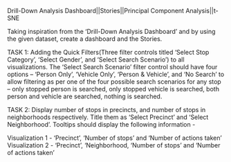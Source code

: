 Drill-Down Analysis Dashboard||Stories||Principal Component Analysis||t-SNE  

Taking inspiration from the ‘Drill-Down Analysis Dashboard’ and by using the given dataset, create a dashboard and the Stories.

TASK 1: Adding the Quick Filters(Three filter controls titled ‘Select Stop Category’, ‘Select Gender’, and ‘Select Search Scenario’) to all visualizations. The ‘Select Search Scenario’ filter control should have four options – ‘Person Only’, ‘Vehicle Only’, ‘Person & Vehicle’, and ‘No Search’ to allow filtering as per one of the four possible search scenarios for any stop – only stopped person is searched, only stopped vehicle is searched, both person and vehicle are searched, nothing is searched.

TASK 2: Display number of stops in precincts, and number of stops in neighborhoods respectively. Title them as ‘Select Precinct’ and ‘Select Neighborhood’. Tooltips should display the following information -

Visualization 1 - ‘Precinct’, ‘Number of stops’ and ‘Number of actions taken’ Visualization 2 - ‘Precinct’, ‘Neighborhood, ‘Number of stops’ and ‘Number of actions taken’
